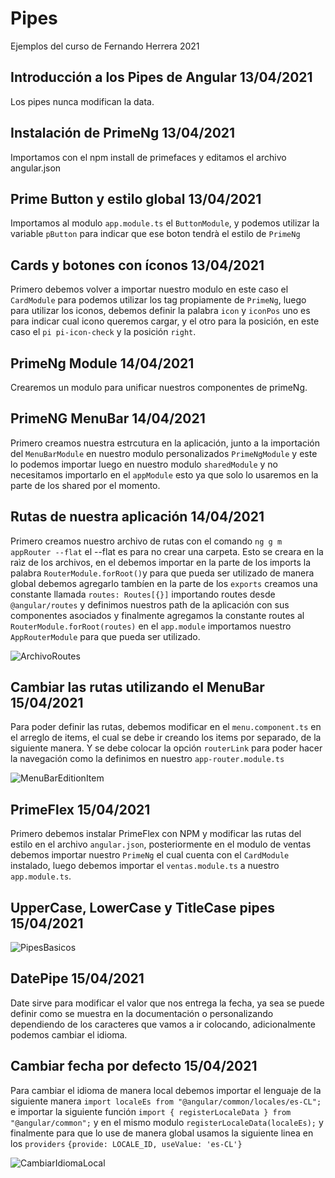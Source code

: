 # Pipes

Ejemplos del curso de Fernando Herrera 2021

## Introducción a los Pipes de Angular 13/04/2021
Los pipes nunca modifican la data.

## Instalación de PrimeNg 13/04/2021
Importamos con el npm install de primefaces y editamos el archivo angular.json

## Prime Button y estilo global 13/04/2021
Importamos al modulo `app.module.ts` el `ButtonModule`, y podemos utilizar la variable `pButton` para indicar que ese boton tendrà el estilo de `PrimeNg`

## Cards y botones con íconos 13/04/2021
Primero debemos volver a importar nuestro modulo en este caso el `CardModule` para podemos utilizar los tag propiamente de `PrimeNg`, luego para utilizar los iconos, debemos definir la palabra `icon` y `iconPos` uno es para indicar cual icono queremos cargar, y el otro para la posición, en este caso el `pi pi-icon-check` y la posición `right`.

## PrimeNg Module 14/04/2021
Crearemos un modulo para unificar nuestros componentes de primeNg.

## PrimeNG MenuBar 14/04/2021
Primero creamos nuestra estrcutura en la aplicación, junto a la importación del `MenuBarModule` en nuestro modulo personalizados `PrimeNgModule` y este lo podemos importar luego en nuestro modulo `sharedModule` y no necesitamos importarlo en el `appModule` esto ya que solo lo usaremos en la parte de los shared por el momento.

## Rutas de nuestra aplicación 14/04/2021
Primero creamos nuestro archivo de rutas con el comando `ng g m appRouter --flat` el --flat es para no crear una carpeta. Esto se creara en la raìz de los archivos, en el debemos importar en la parte de los imports la palabra `RouterModule.forRoot()`y para que pueda ser utilizado de manera global debemos agregarlo tambíen en la parte de los `exports` creamos una constante llamada `routes: Routes[{}]` importando routes desde `@angular/routes` y definimos nuestros path de la aplicación con sus componentes asociados y finalmente agregamos la constante routes al `RouterModule.forRoot(routes)` en el `app.module` importamos nuestro `AppRouterModule` para que pueda ser utilizado.

![ArchivoRoutes](https://i.ibb.co/QF8STb6/archivo-Routes.png)

## Cambiar las rutas utilizando el MenuBar 15/04/2021
Para poder definir las rutas, debemos modificar en el `menu.component.ts` en el arreglo de items, el cual se debe ir creando los items por separado, de la siguiente manera.
Y se debe colocar la opción `routerLink` para poder hacer la navegación como la definimos en nuestro `app-router.module.ts`

![MenuBarEditionItem](https://i.ibb.co/wzLy16g/Menu-Bar-Edition-Item.png)

## PrimeFlex 15/04/2021
Primero debemos instalar PrimeFlex con NPM y modificar las rutas del estilo en el archivo `angular.json`, posteriormente en el modulo de ventas debemos importar nuestro `PrimeNg` el cual cuenta con el `CardModule` instalado, luego debemos importar el `ventas.module.ts` a nuestro `app.module.ts`.

## UpperCase, LowerCase y TitleCase pipes 15/04/2021
 
 ![PipesBasicos](https://i.ibb.co/wKxz6cg/busquedaresult1.png)

 ## DatePipe 15/04/2021
 Date sirve para modificar el valor que nos entrega la fecha, ya sea se puede definir como se muestra en la documentación o personalizando dependiendo de los caracteres que vamos a ir colocando, adicionalmente podemos cambiar el idioma.

 ## Cambiar fecha por defecto 15/04/2021
 Para cambiar el idioma de manera local debemos importar el lenguaje de la siguiente manera `import localeEs from "@angular/common/locales/es-CL";` e importar la siguiente función `import { registerLocaleData } from "@angular/common";` y en el mismo modulo `registerLocaleData(localeEs);` y finalmente para que lo use de manera global usamos la siguiente linea en los `providers`
 `{provide: LOCALE_ID, useValue: 'es-CL'}`

 ![CambiarIdiomaLocal](https://i.ibb.co/LgSkMPf/Cambiar-Idioma-Local.png)